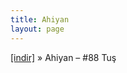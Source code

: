 ```yaml
---
title: Ahiyan
layout: page
---
```


<a href="https://cloud.mail.ru/public/2b212bf94acd/Ahiyan%20-%2088%20Tu%C5%9F" target="_blank">[indir]</a>  »  Ahiyan &#8211; #88 Tuş